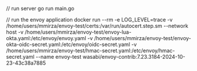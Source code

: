 
// run server
go run main.go

// run the envoy application
docker run --rm -e LOG_LEVEL=trace -v /home/users/mmirza/envoy-test/certs:/var/run/autocert.step.sm --network host -v /home/users/mmirza/envoy-test/envoy-lua-okta.yaml:/etc/envoy/envoy.yaml -v /home/users/mmirza/envoy-test/envoy-okta-oidc-secret.yaml:/etc/envoy/oidc-secret.yaml -v /home/users/mmirza/envoy-test/hmac-secret.yaml:/etc/envoy/hmac-secret.yaml  --name envoy-test  wasabi/envoy-contrib:7.23.3184-2024-10-23-43c38a7885
